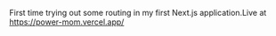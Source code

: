 First time trying out some routing in my first Next.js application.Live at https://power-mom.vercel.app/